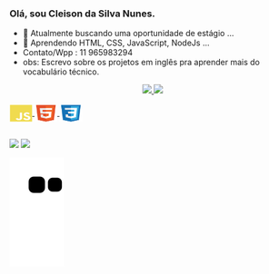 ### Olá, sou Cleison da Silva Nunes.

- 🔭 Atualmente buscando uma oportunidade de estágio ...
- 🌱 Aprendendo HTML, CSS, JavaScript, NodeJs ...
- Contato/Wpp : 11 965983294
- obs: Escrevo sobre os projetos em inglês pra aprender mais do vocabulário técnico.


<div align="center">
  <a href="https://github.com/cleisondev">
  <img height="180em" src="https://github-readme-stats.vercel.app/api?username=cleisondev&show_icons=false&theme=dark&include_all_commits=true&count_private=true"/>
  <img height="180em" src="https://github-readme-stats.vercel.app/api/top-langs/?username=cleisondev&layout=compact&langs_count=7&theme=dark"/>
</div>

<div style="display: inline_block"><br>
  <img align="center" alt="Cleison-Js" height="30" width="40" src="https://raw.githubusercontent.com/devicons/devicon/master/icons/javascript/javascript-plain.svg">
  <img align="center" alt="Cleison-HTML" height="30" width="40" src="https://raw.githubusercontent.com/devicons/devicon/master/icons/html5/html5-original.svg">
  <img align="center" alt="Cleison-CSS" height="30" width="40" src="https://raw.githubusercontent.com/devicons/devicon/master/icons/css3/css3-original.svg">
</div>

##
<div>
 <a href = "mailto:cleison.nunes20@gmail.com"><img src="https://img.shields.io/badge/-Gmail-%23333?style=for-the-badge&logo=gmail&logoColor=white" target="_blank"></a>
  <a href="https://www.linkedin.com/in/cleison-da-silva-nunes-0b5869154/" target="_blank"><img src="https://img.shields.io/badge/-LinkedIn-%230077B5?style=for-the-badge&logo=linkedin&logoColor=white" target="_blank"></a> 
  
  
  ![Snake animation](https://github.com/rafaballerini/rafaballerini/blob/output/github-contribution-grid-snake.svg)
  </div>
